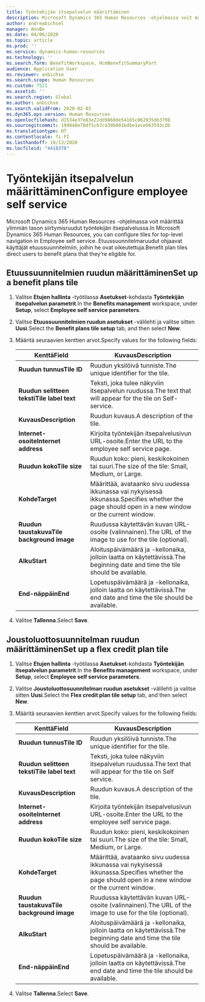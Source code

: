 ```yaml
---
title: Työntekijän itsepalvelun määrittäminen
description: Microsoft Dynamics 365 Human Resources -ohjelmassa voit määrittää ylimmän tason siirtymisruudut työntekijän itsepalvelussa.
author: andreabichsel
manager: AnnBe
ms.date: 04/06/2020
ms.topic: article
ms.prod: ''
ms.service: dynamics-human-resources
ms.technology: ''
ms.search.form: BenefitWorkspace, HcmBenefitSummaryPart
audience: Application User
ms.reviewer: anbichse
ms.search.scope: Human Resources
ms.custom: 7521
ms.assetid: ''
ms.search.region: Global
ms.author: anbichse
ms.search.validFrom: 2020-02-03
ms.dyn365.ops.version: Human Resources
ms.openlocfilehash: d1534e37e83e22dd9860de54165c062935db3798
ms.sourcegitcommit: 199848e78df5cb7c439b001bdbe1ece963593cdb
ms.translationtype: HT
ms.contentlocale: fi-FI
ms.lasthandoff: 10/13/2020
ms.locfileid: "4418378"
---
```

# <a name="configure-employee-self-service"></a><span data-ttu-id="74a48-103">Työntekijän itsepalvelun määrittäminen</span><span class="sxs-lookup"><span data-stu-id="74a48-103">Configure employee self service</span></span>

<span data-ttu-id="74a48-104">Microsoft Dynamics 365 Human Resources -ohjelmassa voit määrittää ylimmän tason siirtymisruudut työntekijän itsepalvelussa.</span><span class="sxs-lookup"><span data-stu-id="74a48-104">In Microsoft Dynamics 365 Human Resources, you can configure tiles for top-level navigation in Employee self service.</span></span> <span data-ttu-id="74a48-105">Etuussuunnitelmaruudut ohjaavat käyttäjät etuussuunnitelmiin, joihin he ovat oikeutettuja.</span><span class="sxs-lookup"><span data-stu-id="74a48-105">Benefit plan tiles direct users to benefit plans that they're eligible for.</span></span>

## <a name="set-up-a-benefit-plans-tile"></a><span data-ttu-id="74a48-106">Etuussuunnitelmien ruudun määrittäminen</span><span class="sxs-lookup"><span data-stu-id="74a48-106">Set up a benefit plans tile</span></span>

1. <span data-ttu-id="74a48-107">Valitse **Etujen hallinta** -työtilassa **Asetukset**-kohdasta **Työntekijän itsepalvelun parametrit**.</span><span class="sxs-lookup"><span data-stu-id="74a48-107">In the **Benefits management** workspace, under **Setup**, select **Employee self service parameters**.</span></span>

2. <span data-ttu-id="74a48-108">Valitse **Etuussuunnitelmien ruudun asetukset** -välilehti ja valitse sitten **Uusi**.</span><span class="sxs-lookup"><span data-stu-id="74a48-108">Select the **Benefit plans tile setup** tab, and then select **New**.</span></span>

3. <span data-ttu-id="74a48-109">Määritä seuraavien kenttien arvot.</span><span class="sxs-lookup"><span data-stu-id="74a48-109">Specify values for the following fields:</span></span>

   | <span data-ttu-id="74a48-110">Kenttä</span><span class="sxs-lookup"><span data-stu-id="74a48-110">Field</span></span> | <span data-ttu-id="74a48-111">Kuvaus</span><span class="sxs-lookup"><span data-stu-id="74a48-111">Description</span></span> |
   | --- | --- |
   | <span data-ttu-id="74a48-112">**Ruudun tunnus**</span><span class="sxs-lookup"><span data-stu-id="74a48-112">**Tile ID**</span></span> | <span data-ttu-id="74a48-113">Ruudun yksilöivä tunniste.</span><span class="sxs-lookup"><span data-stu-id="74a48-113">The unique identifier for the tile.</span></span> |
   | <span data-ttu-id="74a48-114">**Ruudun selitteen teksti**</span><span class="sxs-lookup"><span data-stu-id="74a48-114">**Tile label text**</span></span> | <span data-ttu-id="74a48-115">Teksti, joka tulee näkyviin itsepalvelun ruudussa.</span><span class="sxs-lookup"><span data-stu-id="74a48-115">The text that will appear for the tile on Self-service.</span></span> |
   | <span data-ttu-id="74a48-116">**Kuvaus**</span><span class="sxs-lookup"><span data-stu-id="74a48-116">**Description**</span></span> | <span data-ttu-id="74a48-117">Ruudun kuvaus.</span><span class="sxs-lookup"><span data-stu-id="74a48-117">A description of the tile.</span></span> |
   | <span data-ttu-id="74a48-118">**Internet-osoite**</span><span class="sxs-lookup"><span data-stu-id="74a48-118">**Internet address**</span></span> | <span data-ttu-id="74a48-119">Kirjoita työntekijän itsepalvelusivun URL-osoite.</span><span class="sxs-lookup"><span data-stu-id="74a48-119">Enter the URL to the employee self service page.</span></span> |
   | <span data-ttu-id="74a48-120">**Ruudun koko**</span><span class="sxs-lookup"><span data-stu-id="74a48-120">**Tile size**</span></span> | <span data-ttu-id="74a48-121">Ruudun koko: pieni, keskikokoinen tai suuri.</span><span class="sxs-lookup"><span data-stu-id="74a48-121">The size of the tile: Small, Medium, or Large.</span></span> |
   | <span data-ttu-id="74a48-122">**Kohde**</span><span class="sxs-lookup"><span data-stu-id="74a48-122">**Target**</span></span> | <span data-ttu-id="74a48-123">Määrittää, avataanko sivu uudessa ikkunassa vai nykyisessä ikkunassa.</span><span class="sxs-lookup"><span data-stu-id="74a48-123">Specifies whether the page should open in a new window or the current window.</span></span> |
   | <span data-ttu-id="74a48-124">**Ruudun taustakuva**</span><span class="sxs-lookup"><span data-stu-id="74a48-124">**Tile background image**</span></span> | <span data-ttu-id="74a48-125">Ruudussa käytettävän kuvan URL-osoite (valinnainen).</span><span class="sxs-lookup"><span data-stu-id="74a48-125">The URL of the image to use for the tile (optional).</span></span> |
   | <span data-ttu-id="74a48-126">**Alku**</span><span class="sxs-lookup"><span data-stu-id="74a48-126">**Start**</span></span> | <span data-ttu-id="74a48-127">Aloituspäivämäärä ja -kellonaika, jolloin laatta on käytettävissä.</span><span class="sxs-lookup"><span data-stu-id="74a48-127">The beginning date and time the tile should be available.</span></span> |
   | <span data-ttu-id="74a48-128">**End-näppäin**</span><span class="sxs-lookup"><span data-stu-id="74a48-128">**End**</span></span> | <span data-ttu-id="74a48-129">Lopetuspäivämäärä ja -kellonaika, jolloin laatta on käytettävissä.</span><span class="sxs-lookup"><span data-stu-id="74a48-129">The end date and time the tile should be available.</span></span> |

4. <span data-ttu-id="74a48-130">Valitse **Tallenna**.</span><span class="sxs-lookup"><span data-stu-id="74a48-130">Select **Save**.</span></span>

## <a name="set-up-a-flex-credit-plan-tile"></a><span data-ttu-id="74a48-131">Joustoluottosuunnitelman ruudun määrittäminen</span><span class="sxs-lookup"><span data-stu-id="74a48-131">Set up a flex credit plan tile</span></span>

1. <span data-ttu-id="74a48-132">Valitse **Etujen hallinta** -työtilassa **Asetukset**-kohdasta **Työntekijän itsepalvelun parametrit**.</span><span class="sxs-lookup"><span data-stu-id="74a48-132">In the **Benefits management** workspace, under **Setup**, select **Employee self service parameters**.</span></span>

2. <span data-ttu-id="74a48-133">Valitse **Joustoluottosuunnitelman ruudun asetukset** -välilehti ja valitse sitten **Uusi**.</span><span class="sxs-lookup"><span data-stu-id="74a48-133">Select the **Flex credit plan tile setup** tab, and then select **New**.</span></span>

3. <span data-ttu-id="74a48-134">Määritä seuraavien kenttien arvot.</span><span class="sxs-lookup"><span data-stu-id="74a48-134">Specify values for the following fields:</span></span>

   | <span data-ttu-id="74a48-135">Kenttä</span><span class="sxs-lookup"><span data-stu-id="74a48-135">Field</span></span> | <span data-ttu-id="74a48-136">Kuvaus</span><span class="sxs-lookup"><span data-stu-id="74a48-136">Description</span></span> |
   | --- | --- |
   | <span data-ttu-id="74a48-137">**Ruudun tunnus**</span><span class="sxs-lookup"><span data-stu-id="74a48-137">**Tile ID**</span></span> | <span data-ttu-id="74a48-138">Ruudun yksilöivä tunniste.</span><span class="sxs-lookup"><span data-stu-id="74a48-138">The unique identifier for the tile.</span></span> |
   | <span data-ttu-id="74a48-139">**Ruudun selitteen teksti**</span><span class="sxs-lookup"><span data-stu-id="74a48-139">**Tile label text**</span></span> | <span data-ttu-id="74a48-140">Teksti, joka tulee näkyviin itsepalvelun ruudussa.</span><span class="sxs-lookup"><span data-stu-id="74a48-140">The text that will appear for the tile on Self service.</span></span> |
   | <span data-ttu-id="74a48-141">**Kuvaus**</span><span class="sxs-lookup"><span data-stu-id="74a48-141">**Description**</span></span> | <span data-ttu-id="74a48-142">Ruudun kuvaus.</span><span class="sxs-lookup"><span data-stu-id="74a48-142">A description of the tile.</span></span> |
   | <span data-ttu-id="74a48-143">**Internet-osoite**</span><span class="sxs-lookup"><span data-stu-id="74a48-143">**Internet address**</span></span> | <span data-ttu-id="74a48-144">Kirjoita työntekijän itsepalvelusivun URL-osoite.</span><span class="sxs-lookup"><span data-stu-id="74a48-144">Enter the URL to the employee self service page.</span></span> |
   | <span data-ttu-id="74a48-145">**Ruudun koko**</span><span class="sxs-lookup"><span data-stu-id="74a48-145">**Tile size**</span></span> | <span data-ttu-id="74a48-146">Ruudun koko: pieni, keskikokoinen tai suuri.</span><span class="sxs-lookup"><span data-stu-id="74a48-146">The size of the tile: Small, Medium, or Large.</span></span> |
   | <span data-ttu-id="74a48-147">**Kohde**</span><span class="sxs-lookup"><span data-stu-id="74a48-147">**Target**</span></span> | <span data-ttu-id="74a48-148">Määrittää, avataanko sivu uudessa ikkunassa vai nykyisessä ikkunassa.</span><span class="sxs-lookup"><span data-stu-id="74a48-148">Specifies whether the page should open in a new window or the current window.</span></span> |
   | <span data-ttu-id="74a48-149">**Ruudun taustakuva**</span><span class="sxs-lookup"><span data-stu-id="74a48-149">**Tile background image**</span></span> | <span data-ttu-id="74a48-150">Ruudussa käytettävän kuvan URL-osoite (valinnainen).</span><span class="sxs-lookup"><span data-stu-id="74a48-150">The URL of the image to use for the tile (optional).</span></span> |
   | <span data-ttu-id="74a48-151">**Alku**</span><span class="sxs-lookup"><span data-stu-id="74a48-151">**Start**</span></span> | <span data-ttu-id="74a48-152">Aloituspäivämäärä ja -kellonaika, jolloin laatta on käytettävissä.</span><span class="sxs-lookup"><span data-stu-id="74a48-152">The beginning date and time the tile should be available.</span></span> |
   | <span data-ttu-id="74a48-153">**End-näppäin**</span><span class="sxs-lookup"><span data-stu-id="74a48-153">**End**</span></span> | <span data-ttu-id="74a48-154">Lopetuspäivämäärä ja -kellonaika, jolloin laatta on käytettävissä.</span><span class="sxs-lookup"><span data-stu-id="74a48-154">The end date and time the tile should be available.</span></span> |

4. <span data-ttu-id="74a48-155">Valitse **Tallenna**.</span><span class="sxs-lookup"><span data-stu-id="74a48-155">Select **Save**.</span></span>
